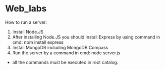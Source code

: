 # Web_labs

How to run a server:
1) Install Node.JS
2) After installing Node.JS you should install Express by using command in cmd: npm install express
3) Install MongoDB including MongoDB Compass
4) Run the server by a command in cmd: node server.js
* all the commands must be executed in root catalog.
